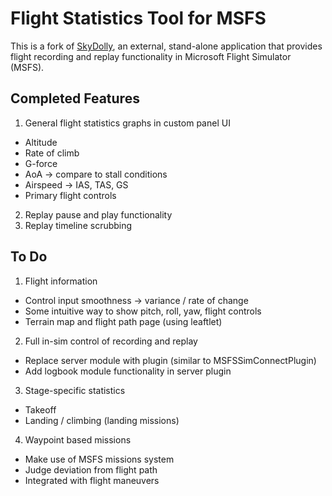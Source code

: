 # Flight Statistics Tool for MSFS

This is a fork of [SkyDolly](SkyDolly.md), an external, stand-alone application that provides flight recording and replay functionality in Microsoft Flight Simulator (MSFS).

## Completed Features

1. General flight statistics graphs in custom panel UI
 - Altitude
 - Rate of climb
 - G-force
 - AoA -> compare to stall conditions
 - Airspeed -> IAS, TAS, GS
 - Primary flight controls
2. Replay pause and play functionality
3. Replay timeline scrubbing 

## To Do

1. Flight information
 - Control input smoothness -> variance / rate of change 
 - Some intuitive way to show pitch, roll, yaw, flight controls
 - Terrain map and flight path page (using leaftlet)

2. Full in-sim control of recording and replay
 - Replace server module with plugin (similar to MSFSSimConnectPlugin)
 - Add logbook module functionality in server plugin 

3. Stage-specific statistics
 - Takeoff
 - Landing / climbing (landing missions)

4. Waypoint based missions
 - Make use of MSFS missions system
 - Judge deviation from flight path
 - Integrated with flight maneuvers 